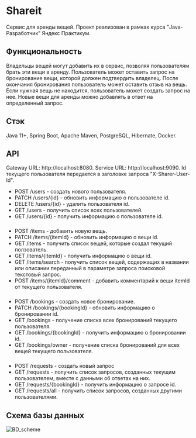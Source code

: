 # Shareit
Сервис для аренды вещей. Проект реализован в рамках курса "Java-Разработчик" Яндекс Практикум.

## ﻿﻿Функциональность

Владельцы вещей могут добавить их в сервис, позволяя пользователям брать эти вещи в аренду. Пользователь может оставить запрос на бронирование вещи, которой должен подтвердить владелец. После окончания бронирования пользователь может оставить отзыв на вещь. Если нужная вещь не находится, пользователь может создать запрос на нее. Новые вещи для аренды можно добавлять в ответ на определенный запрос.

## Стэк

Java 11+, Spring Boot, Apache Maven, PostgreSQL, Hibernate, Docker.

## API
Gateway URL: http://localhost:8080.
Service URL: http://localhost:9090.
Id текущего пользователя передается в заголовке запроса "X-Sharer-User-Id". 

* POST /users - создать нового пользователя.
* PATCH /users/{id} - обновить информацию о пользователе id.
* DELETE /users/{id} - удалить пользователя id. 
* GET /users - получить список всех пользователей.
* GET /users/{id} - получить информацию о пользователе id. 
###
* POST /items - добавить новую вещь.
* PATCH /items/{itemId} - обновить информацию о вещи id.
* GET /items - получить список вещей, которые создал текущий ползователь. 
* GET /items/{itemId} - получить информацию о вещи id. 
* GET /items/search - получить список вещей, содержащих в названии или описании переданный в параметре запроса поисковой текстовый запрос.
* POST /items/{itemId}/comment - добавить комментарий к вещи itemId от текущего пользователя. 
###
* POST /bookings - создать новое бронирование.
* PATCH /bookings/{bookingId} - обновить информацию о бронировании id.
* GET /bookings - получение списка всех бронирований текущего пользователя.
* GET /bookings/{bookingId} - получить информацию о бронировании id. 
* GET /bookings/owner - получение списка бронирований для всех вещей текущего пользователя.
###
* POST /requests - создать новый запрос
* GET /requests - получить список запросов, созданных текущим пользователем, вместе с данными об ответах на них.
* GET /requests/{bookingId} - получить информацию о запросе id. 
* GET /requests/all - получить список запросов, созданных другими пользователями.

## Схема базы данных
![BD_scheme](https://github.com/G6R1/java-shareit/raw/main/bd_scheme.png)
